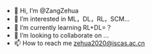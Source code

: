 - 👋 Hi, I’m @ZangZehua
- 👀 I’m interested in ML，DL，RL，SCM...
- 🌱 I’m currently learning RL+DL=？
- 💞️ I’m looking to collaborate on ...
- 📫 How to reach me zehua2020@iscas.ac.cn

<!---
ZangZehua/ZangZehua is a ✨ special ✨ repository because its `README.md` (this file) appears on your GitHub profile.
You can click the Preview link to take a look at your changes.
--->
